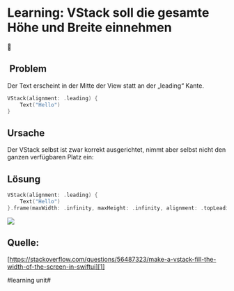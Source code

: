 # Learning: VStack soll die gesamte Höhe und Breite einnehmen
🧠

##  Problem

Der Text erscheint in der Mitte der View statt an der „leading“ Kante. 

```swift
VStack(alignment: .leading) {
	Text("Hello")
}
```

## Ursache

Der VStack selbst ist zwar korrekt ausgerichtet, nimmt aber selbst nicht den ganzen verfügbaren Platz ein:

## Lösung
```swift
VStack(alignment: .leading) {
    Text("Hello")
}.frame(maxWidth: .infinity, maxHeight: .infinity, alignment: .topLeading)
```

![][image-1]

## Quelle:
[https://stackoverflow.com/questions/56487323/make-a-vstack-fill-the-width-of-the-screen-in-swiftui][1]


[1]:	https://stackoverflow.com/questions/56487323/make-a-vstack-fill-the-width-of-the-screen-in-swiftui

[image-1]:	assets/Bildschirmfoto%202023-07-27%20um%2013.14.14.png

#learning unit#